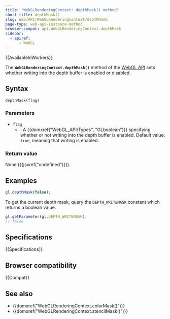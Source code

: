 ```yaml
---
title: "WebGLRenderingContext: depthMask() method"
short-title: depthMask()
slug: Web/API/WebGLRenderingContext/depthMask
page-type: web-api-instance-method
browser-compat: api.WebGLRenderingContext.depthMask
sidebar:
  - apiref:
      - WebGL
---
```


{{AvailableInWorkers}}

The **`WebGLRenderingContext.depthMask()`** method of the [WebGL API](/en-US/docs/Web/API/WebGL_API) sets whether writing into the depth
buffer is enabled or disabled.

## Syntax

```js-nolint
depthMask(flag)
```

### Parameters

- `flag`
  - : A {{domxref("WebGL_API/Types", "GLboolean")}} specifying whether or not writing into the depth buffer
    is enabled. Default value: `true`, meaning that writing is enabled.

### Return value

None ({{jsxref("undefined")}}).

## Examples

```js
gl.depthMask(false);
```

To get the current depth mask, query the `DEPTH_WRITEMASK` constant which
returns a boolean value.

```js
gl.getParameter(gl.DEPTH_WRITEMASK);
// false
```

## Specifications

{{Specifications}}

## Browser compatibility

{{Compat}}

## See also

- {{domxref("WebGLRenderingContext.colorMask()")}}
- {{domxref("WebGLRenderingContext.stencilMask()")}}
